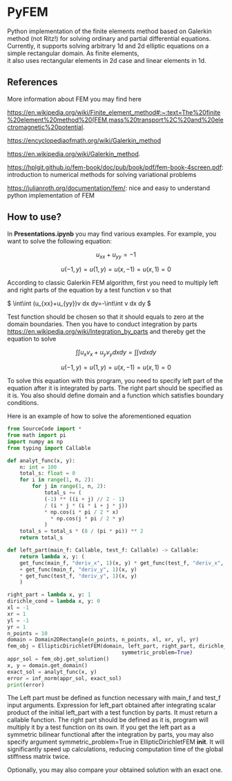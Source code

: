 # PyFEM
Python implementation of the finite elements method based on 
Galerkin method (not Ritz!) for solving 
ordinary and partial differential equations. Currently, it 
supports solving arbitrary 1d and 2d elliptic equations 
on a simple rectangular domain. As finite elements,  
it also uses rectangular elements in 2d case and linear 
elements in 1d.

## References

More information about FEM you may find here

https://en.wikipedia.org/wiki/Finite_element_method#:~:text=The%20finite%20element%20method%20(FEM,mass%20transport%2C%20and%20electromagnetic%20potential.

https://encyclopediaofmath.org/wiki/Galerkin_method 

https://en.wikipedia.org/wiki/Galerkin_method.

https://hplgit.github.io/fem-book/doc/pub/book/pdf/fem-book-4screen.pdf: introduction to numerical methods for solving variational problems

https://julianroth.org/documentation/fem/: nice and easy to understand python implementation of FEM



## How to use?

In **Presentations.ipynb** you may find various examples. 
For example, you want to solve the following equation:

$$ u_{xx}+u_{yy}=-1 $$

$$ u(-1,y)=u(1,y)=u(x,-1)=u(x,1)=0 $$


According to classic Galerkin FEM algorithm, first you need to multiply 
left and right parts of the equation by a test function $v$ 
so that

$ \int\int (u_{xx}+u_{yy})v dx dy=-\int\int v dx dy $

Test function should be chosen so that it should equals 
to zero at the domain boundaries.
Then you have to conduct integration by parts https://en.wikipedia.org/wiki/Integration_by_parts 
and thereby get the equation to solve

$$ \int\int u_xv_x+u_yv_y dx dy=\int\int v dx dy $$

$$ u(-1,y)=u(1,y)=u(x,-1)=u(x,1)=0 $$

To solve this equation with this program, you need to specify 
left part of the equation after it is integrated by parts. 
The right part should be specified as it is. You also should 
define domain and a function which satisfies boundary conditions. 

Here is an example of how to solve the aforementioned equation

```Python
from SourceCode import *
from math import pi
import numpy as np
from typing import Callable

def analyt_func(x, y):
    n: int = 100
    total_s: float = 0
    for i in range(1, n, 2):
        for j in range(1, n, 2):
            total_s += (
            (-1) ** ((i + j) // 2 - 1)
            / (i * j * (i * i + j * j))
            * np.cos(i * pi / 2 * x)
              * np.cos(j * pi / 2 * y)
            )
    total_s = total_s * (8 / (pi * pi)) ** 2
    return total_s

def left_part(main_f: Callable, test_f: Callable) -> Callable:
    return lambda x, y: (
    get_func(main_f, "deriv_x", 1)(x, y) * get_func(test_f, "deriv_x", 1)(x, y)
    + get_func(main_f, "deriv_y", 1)(x, y)
    * get_func(test_f, "deriv_y", 1)(x, y)
    )

right_part = lambda x, y: 1
dirichle_cond = lambda x, y: 0
xl = -1
xr = 1
yl = -1
yr = 1
n_points = 10
domain = Domain2DRectangle(n_points, n_points, xl, xr, yl, yr)
fem_obj = EllipticDirichletFEM(domain, left_part, right_part, dirichle_cond,
                                     symmetric_problem=True)
appr_sol = fem_obj.get_solution()
x, y = domain.get_domain()
exact_sol = analyt_func(x, y)
error = inf_norm(appr_sol, exact_sol)
print(error)
```

The Left part must be defined as function necessary with main_f and test_f input arguments. 
Expression for left_part obtained after integrating scalar product of the initial 
left_part with a test function by parts.
It must return a callable function. The right part should be defined as it is, 
program will multiply it by a test function on its own. If you get the left part as a 
symmetric bilinear functional after the integration by parts, 
you may also specify argument symmetric_problem=True in EllipticDirichletFEM __init__. 
It will significantly speed up calculations, reducing computation time of the global 
stiffness matrix twice.

Optionally, you may also compare your obtained solution with an exact one. 







